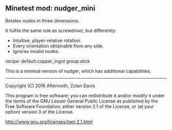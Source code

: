 Minetest mod: nudger_mini
----

Rotates nodes in three dimensions.

It fulfils the same role as screwdriver, but differently:
* Intuitive, player-relative rotation.
* Every orientation obtainable from any side.
* Ignores invalid nodes.

recipe:
    default:copper_ingot
    group:stick

This is a minimal version of nudger, which has additional capabilities.

----

Copyright (C) 2016 Aftermoth, Zolan Davis

This program is free software; you can redistribute it and/or modify it
under the terms of the GNU Lesser General Public License as published
by the Free Software Foundation; either version 2.1 of the License,
or (at your option) version 3 of the License.

http://www.gnu.org/licenses/lgpl-2.1.html

